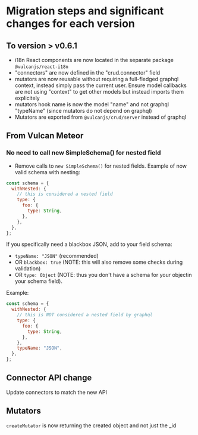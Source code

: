# Migration steps and significant changes for each version

## To version > v0.6.1

- i18n React components are now located in the separate package `@vulcanjs/react-i18n`
- "connectors" are now defined in the "crud.connector" field
- mutators are now reusable without requiring a full-fledged graphql context, instead simply pass the current user.
Ensure model callbacks are not using "context" to get other models but instead imports them explicitely
- mutators hook name is now the model "name" and not graphql "typeName" (since mutators do not depend on graphql)
- Mutators are exported from `@vulcanjs/crud/server` instead of graphql

## From Vulcan Meteor

### No need to call new SimpleSchema() for nested field

- Remove calls to `new SimpleSchema()` for nested fields.
  Example of now valid schema with nesting:

```js
const schema = {
  withNested: {
    // this is considered a nested field
    type: {
      foo: {
        type: String,
      },
    },
  },
};
```

If you specifically need a blackbox JSON, add to your field schema:

- `typeName: "JSON"` (recommended)
- OR `blackbox: true` (NOTE: this will also remove some checks during validation)
- OR `type: Object` (NOTE: thus you don't have a schema for your objectin your schema field).

Example:

```js
const schema = {
  withNested: {
    // this is NOT considered a nested field by graphql
    type: {
      foo: {
        type: String,
      },
    },
    typeName: "JSON",
  },
};
```

## Connector API change

Update connectors to match the new API

## Mutators

`createMutator` is now returning the created object and not just the \_id
